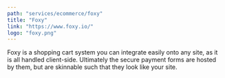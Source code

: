 ```yaml
---
path: "services/ecommerce/foxy"
title: "Foxy"
link: "https://www.foxy.io/"
logo: "foxy.png"
---
```


Foxy is a shopping cart system you can integrate easily onto any site, as it is all handled client-side. Ultimately the secure payment forms are hosted by them, but are skinnable such that they look like your site.
